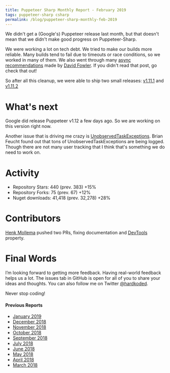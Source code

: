```yaml
---
title: Puppeteer Sharp Monthly Report - February 2019
tags: puppeteer-sharp csharp
permalink: /blog/puppeteer-sharp-monthly-feb-2019
---
```

 
We didn't get a (Google's) Puppeteer release last month, but that doesn't mean that we didn't make good progress on Puppeteer-Sharp.

We were working a lot on tech debt. We tried to make our builds more reliable. Many builds tend to fail due to timeouts or race conditions, so we worked in many of them.
We also went through many [async recommendations](https://github.com/davidfowl/AspNetCoreDiagnosticScenarios/blob/master/AsyncGuidance.md) made by [David Fowler](https://twitter.com/davidfowl). If you didn't read that post, go check that out!

So after all this cleanup, we were able to ship two small releases: [v1.11.1](https://github.com/kblok/puppeteer-sharp/releases/tag/v1.11.1) and [v1.11.2](https://github.com/kblok/puppeteer-sharp/releases/tag/v1.11.2)

# What's next

Google did release Puppeteer v1.12 a few days ago. So we are working on this version right now.

Another issue that is driving me crazy is [UnobservedTaskExceptions](https://github.com/kblok/puppeteer-sharp/issues/891). Brian Feucht found out that tons of UnobservedTaskExceptions are being logged. Though there are not many user tracking that I think that's something we do need to work on.

# Activity 

* Repository Stars:  440 (prev. 383) +15%
* Repository Forks: 75 (prev. 67) +12%
* Nuget downloads:  41,418 (prev. 32,278) +28%

# Contributors

[Henk Mollema](https://github.com/henkmollema) pushed two PRs, fixing documentation and [DevTools](https://github.com/kblok/puppeteer-sharp/pull/831) property.

# Final Words

I’m looking forward to getting more feedback. Having real-world feedback helps us a lot. The issues tab in GitHub is open for all of you to share your ideas and thoughts. You can also follow me on Twitter [@hardkoded](https://twitter.com/hardkoded).

Never stop coding!

#### Previous Reports
 * [January 2019](https://www.hardkoded.com/blog/puppeteer-sharp-monthly-jan-2019)
 * [December 2018](http://www.hardkoded.com/blog/puppeteer-sharp-monthly-dec-2018)
 * [November 2018](http://www.hardkoded.com/blog/puppeteer-sharp-monthly-nov-2018)
 * [October 2018](http://www.hardkoded.com/blog/puppeteer-sharp-monthly-oct-2018)
 * [September 2018](http://www.hardkoded.com/blog/puppeteer-sharp-monthly-sep-2018)
 * [July 2018](http://www.hardkoded.com/blog/puppeteer-sharp-monthly-jul-2018)
 * [June 2018](http://www.hardkoded.com/blog/puppeteer-sharp-monthly-jun-2018)
 * [May 2018](http://www.hardkoded.com/blogs/puppeteer-sharp-monthly-may-2018)
 * [April 2018](http://www.hardkoded.com/blogs/puppeteer-sharp-monthly-april-2018)
 * [March 2018](http://www.hardkoded.com/blogs/puppeteer-sharp-monthly-march-2018)